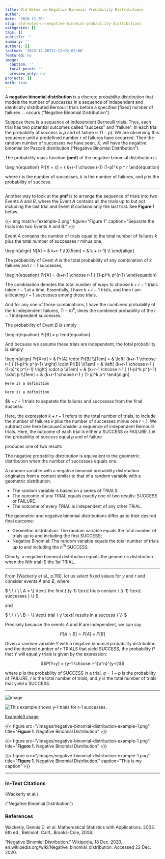 ```yaml
---
title: Old Notes on Negative Binomial Probability Distributions
author: ''
date: '2020-12-20'
slug: old-notes-on-negative-binomial-probability-distributions
categories: []
tags: []
subtitle: ''
summary: ''
authors: []
lastmod: '2020-12-20T11:22:02-05:00'
featured: no
image:
  caption: ''
  focal_point: ''
  preview_only: no
projects: []
math: true
---
```


A <strong>negative binomial distribution</strong> is a discrete probability distribution that models the number of successes in a sequence  of independent and identically distributed Bernoulli trials before a specified [fixed] number of failures ... occurs (“Negative Binomial Distribution”).

Suppose there is a sequence of independent Bernoulli trials. Thus, each trial has two potential outcomes called "success" and "failure". In each trial the probability of success is $p$ and of failure is $(1 − p)$. We are observing this sequence until a predefined number $r$ of failures have occurred. Then the random number of successes we have seen, $X$, will have the negative binomial (or Pascal) distribution (“Negative Binomial Distribution”).

The probability mass function (<strong>pmf</strong>) of the negative binomial distribution is

\begin{equation}
Pr[X = x] = { k+r-1 \choose r-1} (1-p)^k p ^ r
\end{equation}

where $r$ is the number of successes, $k$ is the number of failures, and $p$ is the probability of success.

----

Another way to look at the <strong>pmf</strong> is to arrange the sequence of trials into two Events $A$ and $B$, where
the Event $A$ contains all the trials up to but not including the last trial and Event $B$ contains only the last trial. See <strong>Figure 1</strong> below.

{{< img match="example-2.png" figure="Figure 1" caption="Separate the trials into two Events A and B." >}}

Event $A$ contains the number of trials equal to the total number of failures $k$ plus the total number of successes $r$ minus one,

\begin{align}
N[A] = & k+r-1 \\\\[0.5em]
     = & k + (r-1) \\\\
\end{align}

The probability of Event $A$ is the total probability of any combination of $k$ failures and $r-1$ successes,

\begin{equation}
Pr[A] = {k+r-1 \choose r-1 } (1-p)^k p^{r-1}
\end{equation}

The combination denotes the total number of ways to choose $k+r-1$ trials taken $r-1$ at a time. Essentially, I have $k+r-1$ trials, and then I am allocating $r-1$ successes among those trials.

And for any one of those combinations, I have the combined probability of the $k$ independent failures, $(1-p)^k$, times the combined probability of the $r-1$ independent successes.

The probability of Event $B$ is simply

\begin{equation}
Pr[B] = p
\end{equation}

And because we assume these trials are independent, the total probability is simply

\begin{align}
Pr[X=x] = & Pr[A] \cdot Pr[B] \\\\[1em]
        = & \left[ {k+r-1 \choose r-1 } (1-p)^k p^{r-1} \right] \cdot Pr[B] \\\\[1em]
        = & \left[ {k+r-1 \choose r-1 } (1-p)^k p^{r-1} \right] \cdot  p \\\\[1em]
        = & {k+r-1 \choose r-1 } (1-p)^k p^{r-1} \cdot p \\\\[1em]
        = & {k+r-1 \choose r-1 } (1-p)^k p^r
\end{align}

```{theorem, name="Negative Binomial Probability Distribution"}
Here is a definition
```

```{definition, name="Negative Binomial Probability Distribution"}
Here is a definition
```

$$k+r-1$ trials to separate the failures and successes from the final success.

Here, the expression $k+r-1$ refers to the total number of trials, to include the number of failures $k$ plus the number of successes minus one $r-1$. We subtract one here becauseConsider a sequence of independent Bernoulli trials. Here, the outcome of each trial is either a SUCCESS or FAILURE. Let the probability of success equal $p$ and of failure 

produces one of two results

The negative probability distribution is equivalent to the geometric distribution when the number of successes equals one.

A random variable with a <marker>negative binomial probability distribution</marker> originates from a context similar to that of a random variable with a geometric distribution:

- The random variable is based on a series of TRIALS. 
- The outcome of any TRIAL equals exactly one of two results: SUCCESS or FAILURE. 
- The outcome of every TRIAL is independent of any other TRIAL.

The geometric and negative binomial distributions differ as to their desired final outcome:

- Geometric distribution: The random variable equals the total number of trials up to and including the first SUCCESS;
- Negative Binomial: The random variable equals the total number of trials up to and including the $n^{th}$ SUCCESS.

Clearly, a negative binomial distribution equals the geometric distribution when the $Nth$ trial IS the $1st$ TRIAL.

----

From (Wackerly et al., p.116), let us select fixed values for $y$ and $r$ and consider events $A$ and $B$, where

$
\ \ \ \ \ A = \\{ \text{ the first } (y-1) \text{ trials contain } (r-1) \text{ successes } \\}
$

and

$
\ \ \ \ \ B = \\{ \text{ trial } y \text{ results in a success } \\}
$

Precisely because the events $A$ and $B$ are independent, we can say

$$P[ A \cap B] = P[A] \times P[B]$$

Given a random variable $Y$ with a negative binomial probability distribution and the desired number of $r$ TRIALS that yield SUCCESS, the probability $P$ that $Y$ will equal $y$ trials is given by the expression:

$$P[Y=y] = {y-1 \choose r-1}p^rq^{y-r}$$

where $p$ is the probability of SUCCESS in a trial, $q=1-p$ is the probability of FAILURE, $r$ is the total number of trials, and $y$ is the total number of trials that yield a SUCCESS.

----

![image](/images/negative-binomial-distribution-example-1.png)

![This example shows y-1 trials for r-1 successes.](/images/negative-binomial-distribution-example-1.png)

[Example3 image](/images/negative-binomial-distribution-example-1.png)

{{< figure 
    src="/images/negative-binomial-distribution-example-1.png"
    title="<strong>Figure 1.</strong> Negative Binomial Distribution" >}}

{{< figure 
    src="/images/negative-binomial-distribution-example-1.png" 
    title="<strong>Figure 1.</strong> Negative Binomial Distribution" >}}

{{< figure 
    src="/images/negative-binomial-distribution-example-1.png" 
    title="<strong>Figure 1.</strong> Negative Binomial Distribution." 
    caption="This is my caption" >}}

----

### In-Text Citations

(Wackerly et al.)

(“Negative Binomial Distribution”)

### References

Wackerly, Dennis D, et al. Mathematical Statistics with Applications. 2002. 6th ed., Belmont, Calif., Brooks-Cole, 2008.

“Negative Binomial Distribution.” Wikipedia, 18 Dec. 2020, en.wikipedia.org/wiki/Negative_binomial_distribution. Accessed 22 Dec. 2020.
